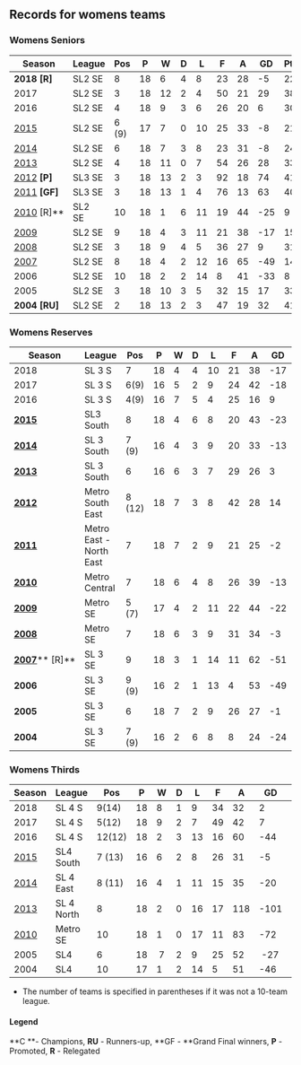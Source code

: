 ## Records for womens teams

### Womens Seniors

| Season   | League | Pos   | P  | W  | D  | L  | F  | A  | GD   | Pts |
| -------- | ------ | ----- | -- | -- | -- | -- | -- | -- | ---- | --- |
| **2018 [R]** | SL2 SE | 8     | 18 |	6 |	4 |	8 |	23 |	28 |	-5	| 22 |
| 2017     | SL2 SE | 3     | 18 |	12 |	2 |	4 |	50 |	21 |	29	| 38 |
| 2016     | SL2 SE | 4     | 18 | 9 | 3 | 6 | 26 | 20 | 6 | 30 |
| [2015](http://www.monashunisoccer.org/en/the-club/history/results-history---women/2015.html) | SL2 SE | 6 (9) | 17 | 7 | 0 | 10 | 25 | 33 | -8 | 21 |
| [2014](http://www.monashunisoccer.org/en/31-Club/History/537-2014-womens-results.html) | SL2 SE | 6 | 18 | 7 | 3 | 8 | 23 | 31 | -8 | 24 |
| [2013](http://www.monashunisoccer.org/the-club/history/results-history---women/31-Club/History/509-2013-women-s-results.html) | SL2 SE | 4 | 18 | 11 | 0 | 7 | 54 | 26 | 28 | 33 |
| [2012](http://www.monashunisoccer.org/the-club/history/results-history---women/31-Club/History/468-2012-women-s-results.html) **[P]** | SL3 SE | 3 | 18 | 13 | 2 | 3 | 92 | 18 | 74 | 41 |
| [2011](http://www.monashunisoccer.org/the-club/history/results-history---women.html?id=410) **[GF]** | SL3 SE | 3 | 18 | 13 | 1 | 4 | 76 | 13 | 63 | 40 |
| [2010](http://www.monashunisoccer.org/the-club/history/results-history---women.html?id=390) [R]** | SL2 SE  | 10 | 18 | 1 | 6 | 11 | 19 | 44 | -25 | 9 |
| [2009](http://www.monashunisoccer.org/the-club/history/results-history---men.html?id=291&lang=en) | SL2 SE | 9 | 18 | 4 | 3 | 11 | 21 | 38 | -17 | 15 |
| [2008](http://www.monashunisoccer.org/the-club/history/results-history---women.html?id=123) | SL2 SE | 3 | 18 | 9 | 4 | 5 | 36 | 27 | 9 | 31 |
| [2007](http://www.monashunisoccer.org/the-club/history/results-history---women.html?id=81) | SL2 SE | 8 | 18 | 4 | 2 | 12 | 16 | 65 | -49 | 14 |
| 2006 | SL2 SE | 10 | 18 | 2 | 2 | 14 | 8 | 41 | -33 | 8 |
| 2005 | SL2 SE | 3 | 18 | 10 | 3 | 5 | 32 | 15 | 17 | 33 |
| **2004 [RU]** | SL2 SE | 2 | 18 | 13 | 2 | 3 | 47 | 19 | 32 | 41 |

### Womens Reserves

| Season   | League | Pos   | P  | W  | D  | L  | F  | A  | GD   | Pts |
| -------- | ------ | ----- | -- | -- | -- | -- | -- | -- | ---- | --- |
| 2018     | SL 3 S | 7     | 18 | 4  | 4  | 10 | 21 | 38 | -17  | 16  |
| 2017     | SL 3 S | 6(9)  | 16 | 5  | 2  | 9  | 24 | 42 | -18  | 17  |
| 2016     | SL 3 S | 4(9)  | 16 | 7  | 5  | 4  | 25 | 16 | 9    | 26  |
| **[2015](http://www.monashunisoccer.org/en/the-club/history/results-history---women/2015.html?start=1)** | SL3 South | 8 | 18 | 4 | 6 | 8 | 20 | 43 | -23 | 17 |
| **[2014](http://www.monashunisoccer.org/en/31-Club/History/537-2014-womens-results.html)** | SL 3 South | 7 (9) | 16 | 4 | 3 | 9 | 20 | 33 | -13 | 15 |
| [**2013**](http://www.monashunisoccer.org/the-club/history/results-history---women/31-Club/History/509-2013-women-s-results.html?start=1) | SL 3 South | 6 | 16 | 6 | 3 | 7 | 29 | 26 | 3 | 21 |
| [**2012**](http://www.monashunisoccer.org/the-club/history/results-history---women.html?id=464&start=1) | Metro South East | 8 (12) | 18 | 7 | 3 | 8 | 42 | 28 | 14 | 24 |
| [**2011**](http://www.monashunisoccer.org/the-club/history/results-history---women.html?id=410&lang=en&limit=1&start=1) | Metro East - North East | 7 | 18 | 7 | 2 | 9 | 21 | 25 | -2 | 23 |
| [**2010**](http://www.monashunisoccer.org/the-club/history/results-history---women.html?id=390&lang=en&limit=1&start=1) | Metro Central | 7 | 18 | 6 | 4 | 8 | 26 | 39 | -13 | 22 |
| [**2009**](http://www.monashunisoccer.org/the-club/history/results-history---men.html?id=291&lang=en&limit=1&start=1) | Metro SE | 5 (7) | 17 | 4 | 2 | 11 | 22 | 44 | -22 | 14 |
| [**2008**](http://www.monashunisoccer.org/the-club/history/results-history---women.html?id=123&lang=en&limit=1&start=1) | Metro SE | 7 | 18 | 6 | 3 | 9 | 31 | 34 | -3 | 21 |
| [**2007**](http://www.monashunisoccer.org/the-club/history/results-history---women.html?id=81&lang=en&limit=1&start=1)** [R]** | SL 3 SE | 9 | 18 | 3 | 1 | 14 | 11 | 62 | -51 | 10 |
| **2006** | SL 3 SE | 9 (9) | 16 | 2 | 1 | 13 | 4 | 53 | -49 | 7 |
| **2005** | SL 3 SE | 6 | 18 | 7 | 2 | 9 | 26 | 27 | -1 | 23 |
| **2004** | SL 3 SE | 7 (9) | 16 | 2 | 6 | 8 | 8 | 24 | -24 | 12 |

### Womens Thirds

| Season   | League | Pos   | P  | W  | D  | L  | F  | A  | GD   | Pts |
| -------- | ------ | ----- | -- | -- | -- | -- | -- | -- | ---- | --- |
| 2018     | SL 4 S | 9(14) | 18 | 8  | 1  | 9  | 34 | 32 | 2    | 25  |
| 2017     | SL 4 S | 5(12) | 18 | 9  | 2  | 7  | 49 | 42 | 7    | 29  |
| 2016     | SL 4 S | 12(12)| 18 | 2  | 3  | 13 | 16 | 60 | -44  | 9   |
| [2015](http://www.monashunisoccer.org/en/the-club/history/results-history---women/2015.html?start=2) | SL4 South | 7 (13) | 16 | 6 | 2 | 8 | 26 | 31 | -5 | 20 |
| [2014](http://www.monashunisoccer.org/en/31-Club/History/537-2014-womens-results.html) | SL 4 East | 8 (11) | 16 | 4 | 1 | 11 | 15 | 35 | -20 | 13 |
| [2013](http://www.monashunisoccer.org/en/the-club/history/results-history---women/31-Club/History/509-2013-women-s-results.html?start=2) | SL 4 North | 8 | 18 | 2 | 0 | 16 | 17 | 118 | -101 | 6 |
| [2010](http://www.monashunisoccer.org/the-club/history/results-history---women.html?id=390&lang=en&limit=1&start=2) | Metro SE | 10 | 18 | 1 | 0 | 17 | 11 | 83 | -72 | 3 |
| 2005  | SL4 | 6 | 18 |  7  | 2 | 9 | 25 | 52 |  -27 | 23 |
| 2004  | SL4 | 10 | 17 | 1 | 2 | 14 | 5 | 51 | -46 | 5 |

* The number of teams is specified in parentheses if it was not a 10-team league.

#### Legend

**C **- Champions, **RU** - Runners-up, **GF - **Grand Final winners, **P** - Promoted, **R** - Relegated

